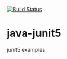 [![Build Status](https://travis-ci.org/claudioaltamura/java-junit5.svg?branch=master)](https://travis-ci.org/claudioaltamura/java-junit5)

# java-junit5
junit5 examples
